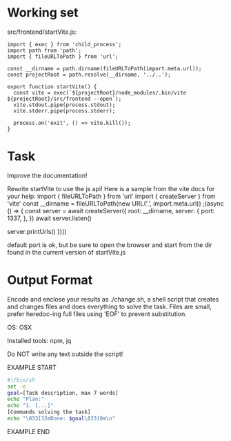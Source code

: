 # Working set

src/frontend/startVite.js:
```
import { exec } from 'child_process';
import path from 'path';
import { fileURLToPath } from 'url';

const __dirname = path.dirname(fileURLToPath(import.meta.url));
const projectRoot = path.resolve(__dirname, '../..');

export function startVite() {
  const vite = exec(`${projectRoot}/node_modules/.bin/vite ${projectRoot}/src/frontend --open`);
  vite.stdout.pipe(process.stdout);
  vite.stderr.pipe(process.stderr);

  process.on('exit', () => vite.kill());
}

```


# Task

Improve the documentation!

Rewrite startVite to use the js api! Here is a sample from the vite docs for your help:
import { fileURLToPath } from &#39;url&#39; import { createServer } from &#39;vite&#39;
const __dirname = fileURLToPath(new URL(&#39;.&#39;, import.meta.url))
;(async () =&gt; {
  const server = await createServer({
    root: __dirname,
    server: {
      port: 1337,
    },
  })
  await server.listen()

  server.printUrls()
})()

default port is ok, but be sure to open the browser and start from the dir found in the current version of startVite.js


# Output Format

Encode and enclose your results as ./change.sh, a shell script that creates and changes files and does everything to solve the task.
Files are small, prefer heredoc-ing full files using 'EOF' to prevent substitution.

OS: OSX

Installed tools: npm, jq


Do NOT write any text outside the script!

EXAMPLE START

```sh
#!/bin/sh
set -e
goal=[Task description, max 7 words]
echo "Plan:"
echo "1. [...]"
[Commands solving the task]
echo "\033[32mDone: $goal\033[0m\n"
```

EXAMPLE END

